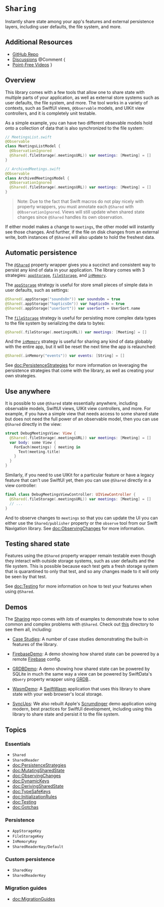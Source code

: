 # ``Sharing``

Instantly share state among your app's features and external persistence layers, including user 
defaults, the file system, and more.

## Additional Resources

- [GitHub Repo](https://github.com/pointfreeco/swift-sharing)
- [Discussions](https://github.com/pointfreeco/swift-sharing/discussions)
@Comment {
- [Point-Free Videos](https://www.pointfree.co/collections/persistence)
}

## Overview

This library comes with a few tools that allow one to share state with multiple parts of your 
application, as well as external store systems such as user defaults, the file system, and more.
The tool works in a variety of contexts, such as SwiftUI views, `@Observable` models, and UIKit
view controllers, and it is completely unit testable.

As a simple example, you can have two different obsevable models hold onto a collection of 
data that is also synchronized to the file system:

```swift
// MeetingsList.swift
@Observable
class MeetingsListModel {
  @ObservationIgnored
  @Shared(.fileStorage(.meetingsURL)) var meetings: [Meeting] = []
}

// ArchivedMeetings.swift
@Observable
class ArchivedMeetingsModel {
  @ObservationIgnored
  @Shared(.fileStorage(.meetingsURL)) var meetings: [Meeting] = []
}
```

> Note: Due to the fact that Swift macros do not play nicely with property wrappers, you must 
annotate each `@Shared` with `@ObservationIgnored`. Views will still update when shared state 
changes since `@Shared` handles its own observation.

If either model makes a change to `meetings`, the other model will instantly see those changes.
And further, if the file on disk changes from an external write, both instances of `@Shared` will
also update to hold the freshest data.

## Automatic persistence

The [`@Shared`](<doc:Shared>) property wrapper gives you a succinct and consistent way to persist 
any kind of data in your application. The library comes with 3 strategies:
[`appStorage`](<doc:SharedReaderKey/appStorage(_:store:)-45ltk>),
[`fileStorage`](<doc:SharedReaderKey/fileStorage(_:decoder:encoder:)>), and
[`inMemory`](<doc:SharedReaderKey/inMemory(_:)>). 

The [`appStorage`](<doc:SharedReaderKey/appStorage(_:store:)-45ltk>) strategy is useful for store small
pieces of simple data in user defaults, such as settings:

```swift
@Shared(.appStorage("soundsOn")) var soundsOn = true
@Shared(.appStorage("hapticsOn")) var hapticsOn = true
@Shared(.appStorage("userSort")) var userSort = UserSort.name
```

The [`fileStorage`](<doc:SharedReaderKey/fileStorage(_:decoder:encoder:)>) strategy is useful
for persisting more complex data types to the file system by serializing the data to bytes:

```swift
@Shared(.fileStorage(.meetingsURL)) var meetings: [Meeting] = []
```

And the [`inMemory`](<doc:SharedReaderKey/inMemory(_:)>) strategy is useful for sharing any kind
of data globably with the entire app, but it will be reset the next time the app is relaunched:

```swift
@Shared(.inMemory("events")) var events: [String] = []
```

See <doc:PersistenceStrategies> for more information on leveraging the persistence strategies that
come with the library, as well as creating your own strategies.

## Use anywhere

It is possible to use `@Shared` state essentially anywhere, including observable models, SwiftUI
views, UIKit view controllers, and more. For example, if you have a simple view that needs access
to some shared state but does not need the full power of an observable model, then you can use
`@Shared` directly in the view:

```swift
struct DebugMeetingsView: View {
  @Shared(.fileStorage(.meetingsURL)) var meetings: [Meeting] = []
  var body: some View {
    ForEach(meetings) { meeting in
      Text(meeting.title)
    }
  }
}
```

Similarly, if you need to use UIKit for a particular feature or have a legacy feature that can't use
SwiftUI yet, then you can use `@Shared` directly in a view controller:

```swift
final class DebugMeetingsViewController: UIViewController {
  @Shared(.fileStorage(.meetingsURL)) var meetings: [Meeting] = []
  // ...
}
```

And to observe changes to `meetings` so that you can update the UI you can either use the 
``Shared/publisher`` property or the `observe` tool from our Swift Navigation library. See 
<doc:ObservingChanges> for more information.

## Testing shared state

Features using the `@Shared` property wrapper remain testable even though they interact with outside
storage systems, such as user defaults and the file system. This is possible because each test
gets a fresh storage system that is quarantined to only that test, and so any changes made to it
will only be seen by that test.

See <doc:Testing> for more information on how to test your features when using `@Shared`.

## Demos

The [Sharing][sharing-gh] repo comes with _lots_ of examples to demonstrate how to solve common and
complex problems with `@Shared`. Check out [this][examples-dir] directory to see them all,
 including:

  * [Case Studies][case-studies-dir]:
    A number of case studies demonstrating the built-in features of the library.

  * [FirebaseDemo][firebase-dir]:
    A demo showing how shared state can be powered by a remote [Firebase][firebase] config.
    
  * [GRDBDemo][grdb-dir]:
    A demo showing how shared state can be powered by SQLite in much the same way a view can be
    powered by SwiftData's `@Query` property wrapper using [GRDB][grdb]..
  
  * [WasmDemo][wasm-dir]:
    A [SwiftWasm][swiftwasm] application that uses this library to share state with your web
    browser's local storage.

  * [SyncUps][syncups]: We also rebuilt Apple's [Scrumdinger][scrumdinger] demo application using 
    modern, best practices for SwiftUI development, including using this library to share state and 
    persist it to the file system.

[sharing-gh]: https://github.com/pointfreeco/swift-sharing
[examples-dir]: https://github.com/pointfreeco/swift-sharing/tree/main/Examples
[case-studies-dir]: https://github.com/pointfreeco/swift-sharing/tree/main/Examples/CaseStudies
[firebase-dir]: https://github.com/pointfreeco/swift-sharing/tree/main/Examples/FirebaseDemo
[firebase]: https://firebase.google.com
[grdb-dir]: https://github.com/pointfreeco/swift-sharing/tree/main/GRDBDemo
[grdb]: https://github.com/groue/GRDB.swift
[wasm-dir]: https://github.com/pointfreeco/swift-sharing/tree/main/Examples/WasmDemo
[swiftwasm]: https://swiftwasm.org
[scrumdinger]: https://developer.apple.com/tutorials/app-dev-training/getting-started-with-scrumdinger
[syncups]: https://github.com/pointfreeco/syncups

## Topics

### Essentials

- ``Shared``
- ``SharedReader``
- <doc:PersistenceStrategies>
- <doc:MutatingSharedState>
- <doc:ObservingChanges>
- <doc:DynamicKeys>
- <doc:DerivingSharedState>
- <doc:TypeSafeKeys>
- <doc:InitializationRules>
- <doc:Testing>
- <doc:Gotchas>

### Persistence

- ``AppStorageKey``
- ``FileStorageKey``
- ``InMemoryKey``
- ``SharedReaderKey/Default``

### Custom persistence

- ``SharedKey``
- ``SharedReaderKey``

### Migration guides

- <doc:MigrationGuides>
